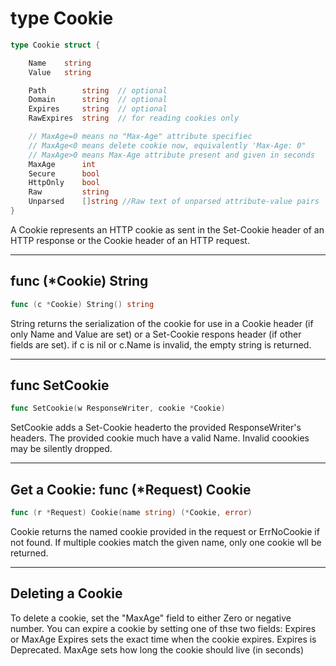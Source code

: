 # type Cookie

<!-- markdownlint-disable -->

```go
type Cookie struct {

    Name    string
    Value   string

    Path        string  // optional
    Domain      string  // optional
    Expires     string  // optional
    RawExpires  string  // for reading cookies only

    // MaxAge=0 means no "Max-Age" attribute specifiec
    // MaxAge<0 means delete cookie now, equivalently 'Max-Age: 0"
    // MaxAge>0 means Max-Age attribute present and given in seconds
    MaxAge      int
    Secure      bool
    HttpOnly    bool
    Raw         string
    Unparsed    []string //Raw text of unparsed attribute-value pairs
}

```

A Cookie represents an HTTP cookie as sent in the Set-Cookie header of an HTTP response or the Cookie header of an HTTP request.

<hr>

<h2>func (*Cookie) String</h2>

```go
func (c *Cookie) String() string
```

String returns the serialization of the cookie for use in a Cookie header (if only Name and Value are set) or a Set-Cookie respons header (if other fields are set).
if c is nil or c.Name is invalid, the empty string is returned.

<hr>

<h2>func SetCookie</h2>

```go
func SetCookie(w ResponseWriter, cookie *Cookie)
```

SetCookie adds a Set-Cookie headerto the provided ResponseWriter's headers. The provided cookie much have a valid Name. Invalid coookies may be silently dropped.

<hr>

<h2>Get a Cookie: func (*Request) Cookie</h2>

```go
func (r *Request) Cookie(name string) (*Cookie, error)
```

Cookie returns the named cookie provided in the request or ErrNoCookie if not found. If multiple cookies match the given name, only one cookie wll be returned.

<hr>

<h2>Deleting a Cookie</h2>

To delete a cookie, set the "MaxAge" field to either Zero or negative number. You can expire a cookie by setting one of thse two fields: Expires or MaxAge Expires sets the exact time when the cookie expires. Expires is Deprecated. MaxAge sets how long the cookie should live (in seconds)
